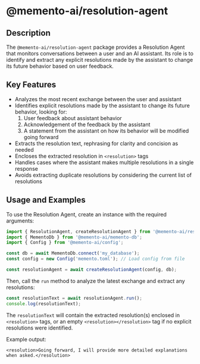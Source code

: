 # @memento-ai/resolution-agent

## Description
The `@memento-ai/resolution-agent` package provides a Resolution Agent that monitors conversations between a user and an AI assistant. Its role is to identify and extract any explicit resolutions made by the assistant to change its future behavior based on user feedback.

## Key Features
- Analyzes the most recent exchange between the user and assistant
- Identifies explicit resolutions made by the assistant to change its future behavior, looking for:
  1. User feedback about assistant behavior
  2. Acknowledgement of the feedback by the assistant
  3. A statement from the assistant on how its behavior will be modified going forward
- Extracts the resolution text, rephrasing for clarity and concision as needed
- Encloses the extracted resolution in `<resolution>` tags
- Handles cases where the assistant makes multiple resolutions in a single response
- Avoids extracting duplicate resolutions by considering the current list of resolutions

## Usage and Examples

To use the Resolution Agent, create an instance with the required arguments:

```typescript
import { ResolutionAgent, createResolutionAgent } from '@memento-ai/resolution-agent';
import { MementoDb } from '@memento-ai/memento-db';
import { Config } from '@memento-ai/config';

const db = await MementoDb.connect('my_database');
const config = new Config('memento.toml'); // Load config from file

const resolutionAgent = await createResolutionAgent(config, db);
```

Then, call the `run` method to analyze the latest exchange and extract any resolutions:

```typescript
const resolutionText = await resolutionAgent.run();
console.log(resolutionText);
```

The `resolutionText` will contain the extracted resolution(s) enclosed in `<resolution>` tags, or an empty `<resolution></resolution>` tag if no explicit resolutions were identified.

Example output:

```
<resolution>Going forward, I will provide more detailed explanations when asked.</resolution>
```
